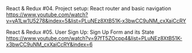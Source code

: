 React & Redux #04. Project setup: React router and basic navigation
https://www.youtube.com/watch?v=yA1Lw1U5278&index=5&list=PLuNEz8XtB51K-x3bwCC9uNM_cxXaiCcRY

React & Redux #05. User Sign Up: Sign Up Form and its State
https://www.youtube.com/watch?v=97fT5ZOcpp4&list=PLuNEz8XtB51K-x3bwCC9uNM_cxXaiCcRY&index=6



